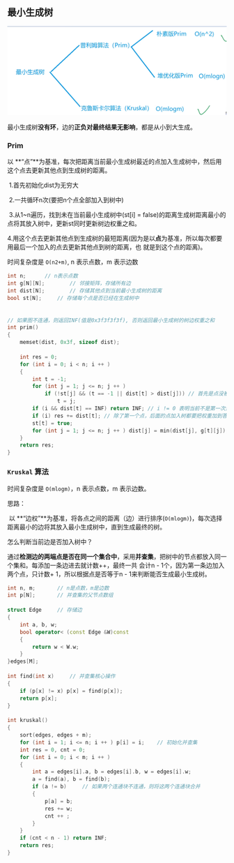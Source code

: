 ## 最小生成树

<img src="typora文档图片/image-20221103210753998.png" alt="image-20221103210753998" style="zoom: 50%;" />

最小生成树**没有环**，边的**正负对最终结果无影响**，都是从小到大生成。

### Prim

以 **“点”**为基准，每次把距离当前最小生成树最近的点加入生成树中，然后用这个点去更新其他点到生成树的距离。

​	1.首先初始化dist为无穷大

​	2.一共循环n次(要把n个点全部加入到树中)

​	3.从1~n遍历，找到未在当前最小生成树中(st[i] = false)的距离生成树距离最小的点将其放入树中，更新st同时更新树边权重之和。

​	4.用这个点去更新其他点到生成树的最短距离(因为是以**点**为基准，所以每次都要用最后一个加入的点去更新其他点到树的距离，也		就是到这个点的距离)。

时间复杂度是 ``O(n2+m)``, n 表示点数，m 表示边数

```c++
int n;      // n表示点数
int g[N][N];        // 邻接矩阵，存储所有边
int dist[N];        // 存储其他点到当前最小生成树的距离
bool st[N];     // 存储每个点是否已经在生成树中


// 如果图不连通，则返回INF(值是0x3f3f3f3f), 否则返回最小生成树的树边权重之和
int prim()
{
    memset(dist, 0x3f, sizeof dist);

    int res = 0;
    for (int i = 0; i < n; i ++ )
    {
        int t = -1;
        for (int j = 1; j <= n; j ++ )
            if (!st[j] && (t == -1 || dist[t] > dist[j])) // 首先是点没被用过，其次是第一次选点或者是距离更小，不能先判断是不是第一次选点 这样的话每次i循环都是拿1与其他点比较
                t = j;
        if (i && dist[t] == INF) return INF; // i != 0 表明当前不是第一次选点，因为第一次选点时大家的dist都是无穷大，我就选1  然后用1更新，但是你后面再选点，距离已经更新过，如果选中的点还是无穷大，说明已经没有点可以加入树中，也就是无法生成最小生成树  即无解
        if (i) res += dist[t]; // 除了第一个点，后面的点加入树都要把权重加到答案中。此外：要先把选中点的权重加到最终答案中，因为这个点可能有自环(并且权重为负)，导致后面的更新用g[t][j]使其dist为负，但是这样更新是错的 所以先把dist加到答案中，这样后面即使更新了，但是因为st已经为true，就不会再考虑这个点了。
        st[t] = true;
        for (int j = 1; j <= n; j ++ ) dist[j] = min(dist[j], g[t][j]);
    }
    return res;
}
```

### `Kruskal` 算法

时间复杂度是 ``O(mlogm)``，n 表示点数，m 表示边数。

思路：

​	以 **“边权”**为基准，将各点之间的距离（边）进行排序(``O(mlogm)``)，每次选择距离最小的边将其放入最小生成树中，直到生成最终的树。

怎么判断当前边是否加入树中？

​	通过**检测边的两端点是否在同一个集合中**，采用**并查集**，把树中的节点都放入同一个集和。每添加一条边进去就计数++，最终一共	会计n - 1个，因为第一条边加入两个点，只计数+ 1，所以根据点是否等于n - 1来判断能否生成最小生成树。

```c++
int n, m;       // n是点数，m是边数
int p[N];       // 并查集的父节点数组

struct Edge     // 存储边
{
    int a, b, w;
    bool operator< (const Edge &W)const
    {
        return w < W.w;
    }
}edges[M];

int find(int x)     // 并查集核心操作
{
    if (p[x] != x) p[x] = find(p[x]);
    return p[x];
}

int kruskal()
{
    sort(edges, edges + m);
    for (int i = 1; i <= n; i ++ ) p[i] = i;    // 初始化并查集
    int res = 0, cnt = 0;
    for (int i = 0; i < m; i ++ )
    {
        int a = edges[i].a, b = edges[i].b, w = edges[i].w;
        a = find(a), b = find(b);
        if (a != b)     // 如果两个连通块不连通，则将这两个连通块合并
        {
            p[a] = b;
            res += w;
            cnt ++ ;
        }
    }
    if (cnt < n - 1) return INF;
    return res;
}
```